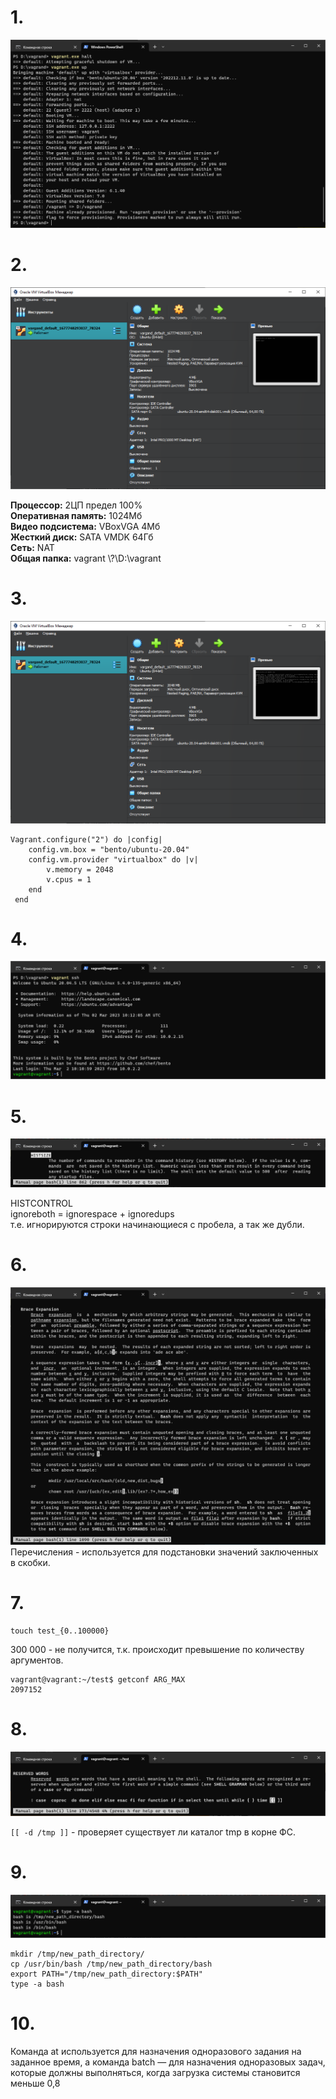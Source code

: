 # 1.
![img.png](img/img_1.png)

# 2.
![img.png](img/img_2.png)

**Процессор:** 2ЦП предел 100%  
**Оперативная память:** 1024Мб  
**Видео подсиcтема:** VBoxVGA 4Мб   
**Жесткий диск:** SATA VMDK 64Гб    
**Сеть:** NAT   
**Общая папка:** vagrant \\?\D:\vagrant

# 3.
![img.png](img/img_3.png)

```shell
Vagrant.configure("2") do |config|
 	config.vm.box = "bento/ubuntu-20.04"
	config.vm.provider "virtualbox" do |v|
		v.memory = 2048
		v.cpus = 1
	end
 end   
```
# 4.
![img.png](img/img_4.png)

# 5.
![img.png](img/img_5.png)

HISTCONTROL     
ignoreboth = ignorespace + ignoredups       
т.е. игнорируются строки начинающиеся с пробела, а так же дубли.

# 6.
![img.png](img/img_6.png)
Перечисления - используется для подстановки значений заключенных в скобки.

# 7.

```shell
touch test_{0..100000}
```
300 000 - не получится, т.к. происходит превышение по количеству аргументов.
```shell
vagrant@vagrant:~/test$ getconf ARG_MAX
2097152
```

# 8.
![img.png](img/img_8.png)

`[[ -d /tmp ]]` - проверяет существует ли каталог tmp в корне ФС.

# 9.
![img.png](img/img_9.png)
```shell
mkdir /tmp/new_path_directory/
cp /usr/bin/bash /tmp/new_path_directory/bash
export PATH="/tmp/new_path_directory:$PATH"
type -a bash
```
# 10.
Команда at используется для назначения одноразового задания на заданное время, а команда batch — для назначения одноразовых задач, которые должны выполняться, когда загрузка системы становится меньше 0,8
